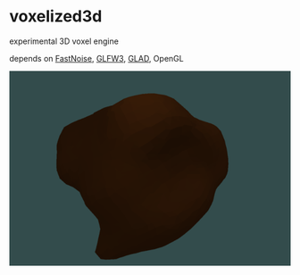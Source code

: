 # voxelized3d
experimental 3D voxel engine

depends on [FastNoise](https://github.com/Auburns/FastNoise), [GLFW3](http://www.glfw.org/), [GLAD](https://github.com/Dav1dde/glad), OpenGL

![UMDC + sphere + noise (radius displacement)](imgs/umdc_sphere_displacement.png)